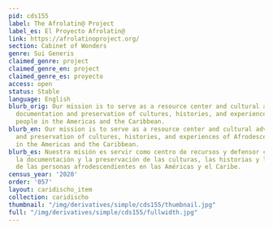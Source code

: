 ```yaml
---
pid: cds155
label: The Afrolatin@ Project
label_es: El Proyecto Afrolatin@
link: https://afrolatinoproject.org/
section: Cabinet of Wonders
genre: Sui Generis
claimed_genre: project
claimed_genre_en: project
claimed_genre_es: proyecto
access: open
status: Stable
language: English
blurb_orig: Our mission is to serve as a resource center and cultural advocate for
  documentation and preservation of cultures, histories, and experiences of Afrodescendant
  people in the Americas and the Caribbean.
blurb_en: Our mission is to serve as a resource center and cultural advocate for documentation
  and preservation of cultures, histories, and experiences of Afrodescendant people
  in the Americas and the Caribbean.
blurb_es: Nuestra misión es servir como centro de recursos y defensor cultural de
  la documentación y la preservación de las culturas, las historias y las experiencias
  de las personas afrodescendientes en las Américas y el Caribe.
census_year: '2020'
order: '057'
layout: caridischo_item
collection: caridischo
thumbnail: "/img/derivatives/simple/cds155/thumbnail.jpg"
full: "/img/derivatives/simple/cds155/fullwidth.jpg"
---
```

